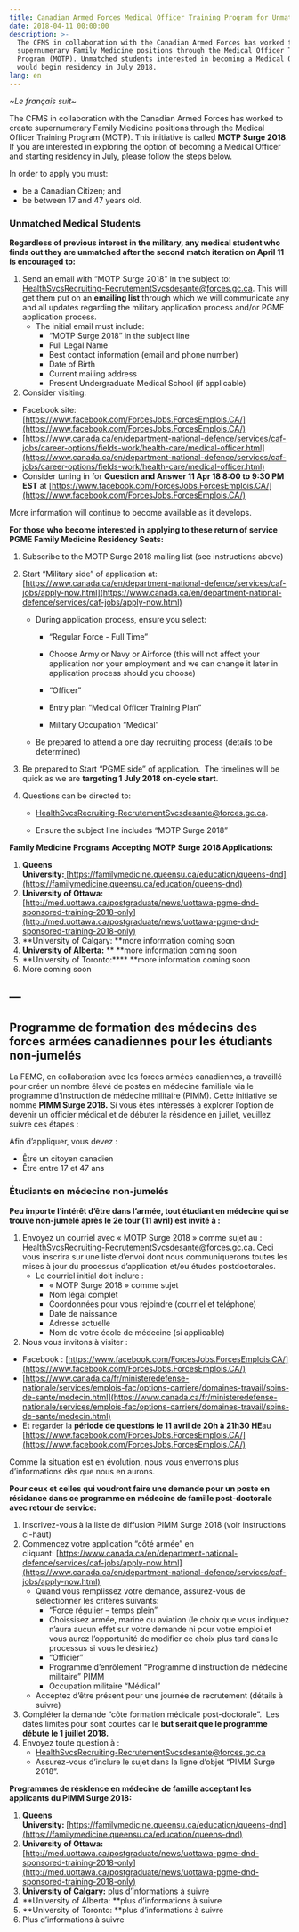 ```yaml
---
title: Canadian Armed Forces Medical Officer Training Program for Unmatched Students
date: 2018-04-11 00:00:00
description: >-
  The CFMS in collaboration with the Canadian Armed Forces has worked to create
  supernumerary Family Medicine positions through the Medical Officer Training
  Program (MOTP). Unmatched students interested in becoming a Medical Officer
  would begin residency in July 2018.
lang: en
---
```


*~Le fran&ccedil;ais suit~*

The CFMS in collaboration with the Canadian Armed Forces has worked to create supernumerary Family Medicine positions through the Medical Officer Training Program (MOTP). This initiative is called **MOTP Surge 2018**. If you are interested in exploring the option of becoming a Medical Officer and starting residency in July, please follow the steps below.

In order to apply you must:

* be a Canadian Citizen; and
* be between 17 and 47 years old.

### Unmatched Medical Students

**Regardless of previous interest in the military, any medical student who finds out they are unmatched after the second match iteration on April 11 is encouraged to:**

1. Send an email with “MOTP Surge 2018” in the subject to: [HealthSvcsRecruiting-RecrutementSvcsdesante@forces.gc.ca](javascript:void(location.href='mailto:'+String.fromCharCode(72,101,97,108,116,104,83,118,99,115,82,101,99,114,117,105,116,105,110,103,45,82,101,99,114,117,116,101,109,101,110,116,83,118,99,115,100,101,115,97,110,116,101,64,102,111,114,99,101,115,46,103,99,46,99,97))). This will get them put on an **emailing list** through which we will communicate any and all updates regarding the military application process and/or PGME application process.
   * The initial email must include:
     * “MOTP Surge 2018” in the subject line
     * Full Legal Name
     * Best contact information (email and phone number)
     * Date of Birth
     * Current mailing address
     * Present Undergraduate Medical School (if applicable)
2. Consider visiting:

* Facebook site: [https://www.facebook.com/ForcesJobs.ForcesEmplois.CA/](https://www.facebook.com/ForcesJobs.ForcesEmplois.CA/)
* [https://www.canada.ca/en/department-national-defence/services/caf-jobs/career-options/fields-work/health-care/medical-officer.html](https://www.canada.ca/en/department-national-defence/services/caf-jobs/career-options/fields-work/health-care/medical-officer.html)
* Consider tuning in for **Question and Answer 11 Apr 18 8:00 to 9:30 PM EST** at [https://www.facebook.com/ForcesJobs.ForcesEmplois.CA/](https://www.facebook.com/ForcesJobs.ForcesEmplois.CA/)

More information will continue to become available as it develops.

**For those who become interested in applying to these return of service PGME Family Medicine Residency Seats:**

1. Subscribe to the MOTP Surge 2018 mailing list (see instructions above)
2. Start “Military side” of application at: [https://www.canada.ca/en/department-national-defence/services/caf-jobs/apply-now.html](https://www.canada.ca/en/department-national-defence/services/caf-jobs/apply-now.html)
   * During application process, ensure you select:
     * “Regular Force - Full Time”
     * Choose Army or Navy or Airforce (this will not affect your application nor your employment and we can change it later in application process should you choose)

     * “Officer”

     * Entry plan “Medical Officer Training Plan”

     * Military Occupation “Medical”
   * Be prepared to attend a one day recruiting process (details to be determined)
3. Be prepared to Start “PGME side” of application.&nbsp; The timelines will be quick as we are **targeting 1 July 2018 on-cycle start**.
4. Questions can be directed to:

   * [HealthSvcsRecruiting-RecrutementSvcsdesante@forces.gc.ca](javascript:void(location.href='mailto:'+String.fromCharCode(72,101,97,108,116,104,83,118,99,115,82,101,99,114,117,105,116,105,110,103,45,82,101,99,114,117,116,101,109,101,110,116,83,118,99,115,100,101,115,97,110,116,101,64,102,111,114,99,101,115,46,103,99,46,99,97))).

   * Ensure the subject line includes “MOTP Surge 2018”

**Family Medicine Programs Accepting MOTP Surge 2018 Applications:**

1. **Queens University:[&nbsp;](https://familymedicine.queensu.ca/education/queens-dnd)**[https://familymedicine.queensu.ca/education/queens-dnd](https://familymedicine.queensu.ca/education/queens-dnd)
2. **University of Ottawa:** [http://med.uottawa.ca/postgraduate/news/uottawa-pgme-dnd-sponsored-training-2018-only](http://med.uottawa.ca/postgraduate/news/uottawa-pgme-dnd-sponsored-training-2018-only)
3. **University of Calgary:&nbsp;**more information coming soon
4. **University of Alberta:**&nbsp;**&nbsp;**more information coming soon
5. **University of Toronto:****&nbsp;**more information coming soon
6. More coming soon

## —

## Programme de formation des m&eacute;decins des forces arm&eacute;es canadiennes pour les &eacute;tudiants non-jumel&eacute;s

La FEMC, en collaboration avec les forces arm&eacute;es canadiennes, a travaill&eacute; pour cr&eacute;er un nombre &eacute;lev&eacute; de postes en m&eacute;decine familiale via le programme d’instruction de m&eacute;decine militaire (PIMM). Cette initiative se nomme **PIMM Surge 2018.** Si vous &ecirc;tes int&eacute;ress&eacute;s &agrave; explorer l’option de devenir un officier m&eacute;dical et de d&eacute;buter la r&eacute;sidence en juillet, veuillez suivre ces &eacute;tapes :

Afin d’appliquer, vous devez :

* &Ecirc;tre un citoyen canadien
* &Ecirc;tre entre 17 et 47 ans

### &Eacute;tudiants en m&eacute;decine non-jumel&eacute;s

**Peu importe l’int&eacute;r&ecirc;t d’&ecirc;tre dans l’arm&eacute;e, tout &eacute;tudiant en m&eacute;decine qui se trouve non-jumel&eacute; apr&egrave;s le 2e tour (11 avril) est invit&eacute; &agrave; :**

1. Envoyez un courriel avec &laquo; MOTP Surge 2018 &raquo; comme sujet au : [HealthSvcsRecruiting-RecrutementSvcsdesante@forces.gc.ca](javascript:void(location.href='mailto:'+String.fromCharCode(72,101,97,108,116,104,83,118,99,115,82,101,99,114,117,105,116,105,110,103,45,82,101,99,114,117,116,101,109,101,110,116,83,118,99,115,100,101,115,97,110,116,101,64,102,111,114,99,101,115,46,103,99,46,99,97))). Ceci vous inscrira sur une liste d’envoi dont nous communiquerons toutes les mises &agrave; jour du processus d’application et/ou &eacute;tudes postdoctorales.
   * Le courriel initial doit inclure :
     * &laquo; MOTP Surge 2018 &raquo; comme sujet
     * Nom l&eacute;gal complet
     * Coordonn&eacute;es pour vous rejoindre (courriel et t&eacute;l&eacute;phone)
     * Date de naissance
     * Adresse actuelle
     * Nom de votre &eacute;cole de m&eacute;decine (si applicable)
2. Nous vous invitons &agrave; visiter :

* Facebook : [https://www.facebook.com/ForcesJobs.ForcesEmplois.CA/](https://www.facebook.com/ForcesJobs.ForcesEmplois.CA/)
* [https://www.canada.ca/fr/ministeredefense-nationale/services/emplois-fac/options-carriere/domaines-travail/soins-de-sante/medecin.html](https://www.canada.ca/fr/ministeredefense-nationale/services/emplois-fac/options-carriere/domaines-travail/soins-de-sante/medecin.html)
* Et regarder la **p&eacute;riode de questions le 11 avril de 20h &agrave; 21h30 HE**au [https://www.facebook.com/ForcesJobs.ForcesEmplois.CA/](https://www.facebook.com/ForcesJobs.ForcesEmplois.CA/)

Comme la situation est en &eacute;volution, nous vous enverrons plus d’informations d&egrave;s que nous en aurons.&nbsp;

**Pour ceux et celles qui voudront faire une demande pour un poste en r&eacute;sidance dans ce programme en m&eacute;decine de famille post-doctorale avec retour de service:**

1. Inscrivez-vous &agrave; la liste de diffusion PIMM Surge 2018 (voir instructions ci-haut)&nbsp;
2. Commencez votre application “c&ocirc;t&eacute; arm&eacute;e” en cliquant:&nbsp;[https://www.canada.ca/en/department-national-defence/services/caf-jobs/apply-now.html](https://www.canada.ca/en/department-national-defence/services/caf-jobs/apply-now.html)
   * Quand vous remplissez votre demande, assurez-vous de s&eacute;lectionner les crit&egrave;res suivants:&nbsp;
     * “Force r&eacute;gulier – temps plein”
     * Choissisez arm&eacute;e, marine ou aviation (le choix que vous indiquez n’aura aucun effet sur votre demande ni pour votre emploi et vous aurez l’opportunit&eacute; de modifier ce choix plus tard dans le processus si vous le d&eacute;siriez)&nbsp;
     * “Officier”
     * Programme d’enr&ocirc;lement “Programme d’instruction de m&eacute;decine militaire” PIMM &nbsp;
     * Occupation militaire “M&eacute;dical”
   * Acceptez d’&ecirc;tre pr&eacute;sent pour une journ&eacute;e de recrutement (d&eacute;tails &agrave; suivre) &nbsp;
3. Compl&eacute;ter la demande “c&ocirc;te formation m&eacute;dicale post-doctorale”.&nbsp; Les dates limites pour sont courtes car le **but serait que le programme d&eacute;bute le 1 juillet 2018.**
4. Envoyez toute question &agrave; :
   * [HealthSvcsRecruiting-RecrutementSvcsdesante@forces.gc.ca](javascript:void(location.href='mailto:'+String.fromCharCode(72,101,97,108,116,104,83,118,99,115,82,101,99,114,117,105,116,105,110,103,45,82,101,99,114,117,116,101,109,101,110,116,83,118,99,115,100,101,115,97,110,116,101,64,102,111,114,99,101,115,46,103,99,46,99,97)))
   * Assurez-vous d’inclure le sujet dans la ligne d’objet “PIMM Surge 2018”.

**Programmes de r&eacute;sidence en m&eacute;decine de famille acceptant les applicants du PIMM Surge 2018:**

1. **Queens University:&nbsp;**[https://familymedicine.queensu.ca/education/queens-dnd](https://familymedicine.queensu.ca/education/queens-dnd)
2. **University of Ottawa:** [http://med.uottawa.ca/postgraduate/news/uottawa-pgme-dnd-sponsored-training-2018-only](http://med.uottawa.ca/postgraduate/news/uottawa-pgme-dnd-sponsored-training-2018-only)
3. **University of Calgary:**&nbsp;plus d’informations &agrave; suivre
4. **University of Alberta:&nbsp;**plus d’informations &agrave; suivre
5. **University of Toronto:&nbsp;**plus d’informations &agrave; suivre
6. Plus d’informations &agrave; suivre